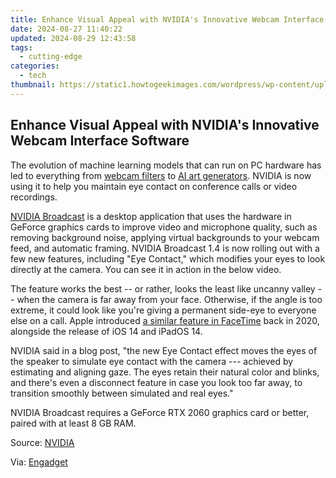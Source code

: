 ```yaml
---
title: Enhance Visual Appeal with NVIDIA's Innovative Webcam Interface Software
date: 2024-08-27 11:40:22
updated: 2024-08-29 12:43:58
tags:
  - cutting-edge
categories:
  - tech
thumbnail: https://static1.howtogeekimages.com/wordpress/wp-content/uploads/2023/01/Nvidia-Broadcast-eye-contact.jpg
---
```


## Enhance Visual Appeal with NVIDIA's Innovative Webcam Interface Software

The evolution of machine learning models that can run on PC hardware has led to everything from [webcam filters](https://facebook-video-files.techidaily.com/view-all-sharing-media-in-messenger-conversations-for-2024/) to [AI art generators](https://unlock-android.techidaily.com/7-ways-to-unlock-a-locked-xiaomi-redmi-k70-phone-by-drfone-android/). NVIDIA is now using it to help you maintain eye contact on conference calls or video recordings.

[NVIDIA Broadcast](https://www.nvidia.com/en-us/geforce/broadcasting/broadcast-app/) is a desktop application that uses the hardware in GeForce graphics cards to improve video and microphone quality, such as removing background noise, applying virtual backgrounds to your webcam feed, and automatic framing. NVIDIA Broadcast 1.4 is now rolling out with a few new features, including "Eye Contact," which modifies your eyes to look directly at the camera. You can see it in action in the below video.

 The feature works the best -- or rather, looks the least like uncanny valley -- when the camera is far away from your face. Otherwise, if the angle is too extreme, it could look like you're giving a permanent side-eye to everyone else on a call. Apple introduced [a similar feature in FaceTime](https://location-fake.techidaily.com/5-best-route-generator-apps-you-should-try-on-nokia-c300-drfone-by-drfone-virtual-android/) back in 2020, alongside the release of iOS 14 and iPadOS 14.

 NVIDIA said in a blog post, "the new Eye Contact effect moves the eyes of the speaker to simulate eye contact with the camera --- achieved by estimating and aligning gaze. The eyes retain their natural color and blinks, and there's even a disconnect feature in case you look too far away, to transition smoothly between simulated and real eyes."

 NVIDIA Broadcast requires a GeForce RTX 2060 graphics card or better, paired with at least 8 GB RAM.

 Source: [NVIDIA](https://www.nvidia.com/en-us/geforce/news/jan-2023-nvidia-broadcast-update) 

 Via: [Engadget](https://www.engadget.com/nvidia-broadcast-eye-contact-144555050.html)

<ins class="adsbygoogle"
     style="display:block"
     data-ad-format="autorelaxed"
     data-ad-client="ca-pub-7571918770474297"
     data-ad-slot="1223367746"></ins>



<ins class="adsbygoogle"
     style="display:block"
     data-ad-client="ca-pub-7571918770474297"
     data-ad-slot="8358498916"
     data-ad-format="auto"
     data-full-width-responsive="true"></ins>
